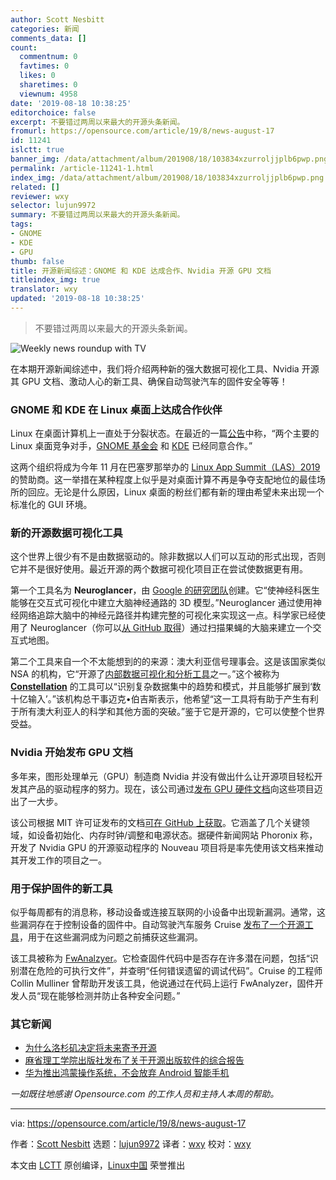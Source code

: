 ```yaml
---
author: Scott Nesbitt
categories: 新闻
comments_data: []
count:
  commentnum: 0
  favtimes: 0
  likes: 0
  sharetimes: 0
  viewnum: 4958
date: '2019-08-18 10:38:25'
editorchoice: false
excerpt: 不要错过两周以来最大的开源头条新闻。
fromurl: https://opensource.com/article/19/8/news-august-17
id: 11241
islctt: true
banner_img: /data/attachment/album/201908/18/103834xzurroljjplb6pwp.png
permalink: /article-11241-1.html
index_img: /data/attachment/album/201908/18/103834xzurroljjplb6pwp.png.thumb.jpg
related: []
reviewer: wxy
selector: lujun9972
summary: 不要错过两周以来最大的开源头条新闻。
tags:
- GNOME
- KDE
- GPU
thumb: false
title: 开源新闻综述：GNOME 和 KDE 达成合作、Nvidia 开源 GPU 文档
titleindex_img: true
translator: wxy
updated: '2019-08-18 10:38:25'
---
```



> 
> 不要错过两周以来最大的开源头条新闻。
> 
> 
> 


![Weekly news roundup with TV](/data/attachment/album/201908/18/103834xzurroljjplb6pwp.png "Weekly news roundup with TV")


在本期开源新闻综述中，我们将介绍两种新的强大数据可视化工具、Nvidia 开源其 GPU 文档、激动人心的新工具、确保自动驾驶汽车的固件安全等等！


### GNOME 和 KDE 在 Linux 桌面上达成合作伙伴


Linux 在桌面计算机上一直处于分裂状态。在最近的一篇[公告](https://www.zdnet.com/article/gnome-and-kde-work-together-on-the-linux-desktop/)中称，“两个主要的 Linux 桌面竞争对手，[GNOME 基金会](https://www.gnome.org/) 和 [KDE](https://kde.org/) 已经同意合作。”


这两个组织将成为今年 11 月在巴塞罗那举办的 [Linux App Summit（LAS）2019](https://linuxappsummit.org/) 的赞助商。这一举措在某种程度上似乎是对桌面计算不再是争夺支配地位的最佳场所的回应。无论是什么原因，Linux 桌面的粉丝们都有新的理由希望未来出现一个标准化的 GUI 环境。


### 新的开源数据可视化工具


这个世界上很少有不是由数据驱动的。除非数据以人们可以互动的形式出现，否则它并不是很好使用。最近开源的两个数据可视化项目正在尝试使数据更有用。


第一个工具名为 **Neuroglancer**，由 [Google 的研究团队](https://www.cbronline.com/news/brain-mapping-google-ai)创建。它“使神经科医生能够在交互式可视化中建立大脑神经通路的 3D 模型。”Neuroglancer 通过使用神经网络追踪大脑中的神经元路径并构建完整的可视化来实现这一点。科学家已经使用了 Neuroglancer（你可以[从 GitHub 取得](https://github.com/google/neuroglancer)）通过扫描果蝇的大脑来建立一个交互式地图。


第二个工具来自一个不太能想到的的来源：澳大利亚信号理事会。这是该国家类似 NSA 的机构，它“开源了[内部数据可视化和分析工具](https://www.computerworld.com.au/article/665286/australian-signals-directorate-open-sources-data-analysis-tool/)之一。”这个被称为 **[Constellation](https://www.constellation-app.com/)** 的工具可以“识别复杂数据集中的趋势和模式，并且能够扩展到‘数十亿输入’。”该机构总干事迈克•伯吉斯表示，他希望“这一工具将有助于产生有利于所有澳大利亚人的科学和其他方面的突破。”鉴于它是开源的，它可以使整个世界受益。


### Nvidia 开始发布 GPU 文档


多年来，图形处理单元（GPU）制造商 Nvidia 并没有做出什么让开源项目轻松开发其产品的驱动程序的努力。现在，该公司通过[发布 GPU 硬件文档](https://www.phoronix.com/scan.php?page=news_item&px=NVIDIA-Open-GPU-Docs)向这些项目迈出了一大步。


该公司根据 MIT 许可证发布的文档[可在 GitHub 上获取](https://github.com/nvidia/open-gpu-doc)。它涵盖了几个关键领域，如设备初始化、内存时钟/调整和电源状态。据硬件新闻网站 Phoronix 称，开发了 Nvidia GPU 的开源驱动程序的 Nouveau 项目将是率先使用该文档来推动其开发工作的项目之一。


### 用于保护固件的新工具


似乎每周都有的消息称，移动设备或连接互联网的小设备中出现新漏洞。通常，这些漏洞存在于控制设备的固件中。自动驾驶汽车服务 Cruise [发布了一个开源工具](https://arstechnica.com/information-technology/2019/08/self-driving-car-service-open-sources-new-tool-for-securing-firmware/)，用于在这些漏洞成为问题之前捕获这些漏洞。


该工具被称为 [FwAnalzyer](https://github.com/cruise-automation/fwanalyzer)。它检查固件代码中是否存在许多潜在问题，包括“识别潜在危险的可执行文件”，并查明“任何错误遗留的调试代码”。Cruise 的工程师 Collin Mulliner 曾帮助开发该工具，他说通过在代码上运行 FwAnalyzer，固件开发人员“现在能够检测并防止各种安全问题。”


### 其它新闻


* [为什么洛杉矶决定将未来寄予开源](https://www.techrepublic.com/article/why-la-decided-to-open-source-its-future/)
* [麻省理工学院出版社发布了关于开源出版软件的综合报告](https://news.mit.edu/2019/mit-press-report-open-source-publishing-software-0808)
* [华为推出鸿蒙操作系统，不会放弃 Android 智能手机](https://www.itnews.com.au/news/huawei-unveils-harmony-operating-system-wont-ditch-android-for-smartphones-529432)


*一如既往地感谢 Opensource.com 的工作人员和主持人本周的帮助。*




---


via: <https://opensource.com/article/19/8/news-august-17>


作者：[Scott Nesbitt](https://opensource.com/users/scottnesbitt) 选题：[lujun9972](https://github.com/lujun9972) 译者：[wxy](https://github.com/wxy) 校对：[wxy](https://github.com/wxy)


本文由 [LCTT](https://github.com/LCTT/TranslateProject) 原创编译，[Linux中国](https://linux.cn/) 荣誉推出